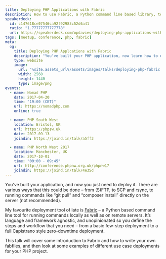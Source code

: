 ```yaml
---
title: Deploying PHP Applications with Fabric
description: How to use Fabric, a Python command line based library, to deploy your PHP applications.
speakerdeck:
  id: c147618ce07546ca92f92983c52d6a41
  ratio: "1.77777777777778"
  url: https://speakerdeck.com/opdavies/deploying-php-applications-with-fabric
tags: [meetup, conference, php, fabric]
meta:
  og:
    title: Deploying PHP Applcations with Fabric
    description: "You've built your PHP application, now learn how to deploy it with Fabric."
    type: website
    image:
      url: '%site.assets_url%/assets/images/talks/deploying-php-fabric.png'
      width: 2560
      height: 1440
      type: image/png
events:
  - name: Nomad PHP
    date: 2017-04-20
    time: "19:00 (CET)"
    url: https://nomadphp.com
    online: true

  - name: PHP South West
    location: Bristol, UK
    url: https://phpsw.uk
    date: 2017-09-13
    joindin: https://joind.in/talk/a5ff3

  - name: PHP North West 2017
    location: Manchester, UK
    date: 2017-10-01
    time: "09:00 - 09:45"
    url: http://conference.phpnw.org.uk/phpnw17
    joindin: https://joind.in/talk/4e35d
---
```


You’ve built your application, and now you just need to deploy it. There are various ways that this could be done – from (S)FTP, to SCP and rsync, to running commands like “git pull” and “composer install” directly on the server (not recommended).

My favourite deployment tool of late is [Fabric][1] – a Python based command line tool for running commands locally as well as on remote servers. It’s language and framework agnostic, and unopinionated so you define the steps and workflow that you need – from a basic few-step deployment to a full Capistrano style zero-downtime deployment.

This talk will cover some introduction to Fabric and how to write your own fabfiles, and then look at some examples of different use case deployments for your PHP project.

[1]: http://www.fabfile.org
